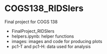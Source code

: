 # COGS138_RIDSlers

Final project for COGS 138
- FinalProject_RIDSlers
- helpers.ipynb: helper functions
- images: images and code for producing plots
- pc1-T and pc1-H: data used for analysis
